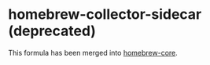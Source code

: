 # homebrew-collector-sidecar (deprecated)

This formula has been merged into [homebrew-core](https://github.com/Homebrew/homebrew-core/blob/master/Formula/collector-sidecar.rb).
